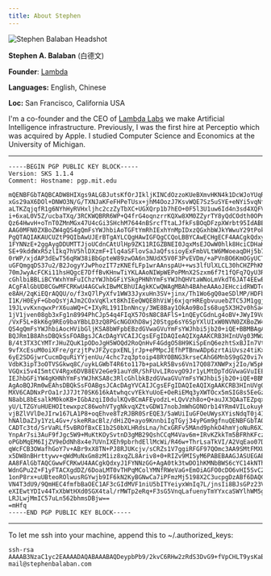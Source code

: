 ```yaml
---
title: About Stephen
---
```


![Stephen Balaban Headshot](https://www.gravatar.com/avatar/02c262d1b8f1fd7a16450a06e453a7b8.png?size=300)

**Stephen A. Balaban** (白德文)

**Founder**: [Lambda](http://www.lambdalabs.com)

**Languages:** English, Chinese

**Loc:** San Francisco, California USA

I'm a co-founder and the CEO of [Lambda Labs](http://www.lambdal.com) we make
Artificial Intelligence infrastructure. Previously, I was the first hire at
Perceptio which was acquired by Apple. I studied Computer Science and Economics
at the University of Michigan.

* * *
    -----BEGIN PGP PUBLIC KEY BLOCK-----
    Version: SKS 1.1.4
    Comment: Hostname: pgp.mit.edu
    
    mQENBFGbTAQBCADW8HIXgs9ALGBJutsKfOrJIkljKINCdOzzoKUeBXmvHKN4k1DcWJoYUqR8
    xGs29aX6DOl+DNWO3N/G/TXNJaKFeFHPeTUsx+jhM4OozJ7KsvWQE7Sz5uSYE+eNYi5vqNf/
    aLTKZqjqfR1g6NYhHyRVHxljhc2czZyTbXC+UGXQrp1b7hEO+0F5l3U1uw6Id4n3sd4XQFVA
    i+6xaL0V5Z/ucbaTXq/3RCKWQBRR6WP+Q4frG4oqnzrrKQXw8XM0ZZyrTY8yQdCOdth0OPno
    Qz64HwvH+oTnT0ZMnMGx47U4cGi3SHchM7644nBSrcfTtaLJfkFsBOqDFzpXWrbt95IdABEB
    AAG0MFN0ZXBoZW4gQS4gQmFsYWJhbiAoTGFtYmRhIExhYnMpIDxzQGxhbWJkYWwuY29tPokB
    PgQTAQIAKAUCUZtP9QIbAwUJErBTgAYLCQgHAwIGFQgCCQoLBBYCAwECHgECF4AACgkQdxyJ
    1FYNNzE+2ggAygDDUMTTJjoUCdnCAtUlHp9ZK11RIGZBNEI0JqxMsEJOwW0hlk8HciCDHaKk
    SE+9kddWxR5zlIkq7hV5hlDXzmF+Ilq4aSFlovSaJaQfssioyExFmbVLtW6MWoeaqDHj5b7i
    0rWP/xjdAP3dEwT56qRW38iBbGpteW89zwOA6n3NUdX5V0F3PvEVDm/+aPVnBO6KmOGyUCT3
    uGFQmgqDS37u2/B2JogyYJwPhozIT7zKNEfLFp1wrAAnspAU++ws3lfUlXLCL30hCHZPhKMp
    70mJwyAcFCKi11hsHQgcE7DffBvKHnwTiYKLAAoNIWpWEPoPMnX2Szxm6f7t1fQFq7QyU3Rl
    cGhlbiBBLiBCYWxhYmFuIChzYWJhbGFiYSkgPHNhYmFsYWJhQHVtaWNoLmVkdT6JAT4EEwEC
    ACgFAlGbUD8CGwMFCRKwU4AGCwkIBwMCBhUIAgkKCwQWAgMBAh4BAheAAAoJEHccidRWDTcx
    e8AH/2qKiEQrAQQU/o/f3xQ7lPyXfv1WW33JyxuHn3SV+jinx/Th1Wo6gQ0aeSDlMP/HDFb1
    I1K/H0EyF+GboQsYjAJm2COxVqKlxt8KhIEeQWQE8hViWj6xjqrHREgbvuuebZTC5JM1ggjY
    19JLvvKxnqwxPrX6uaWQ+C+IXyRL191IbnNncy/3WE8Bay1OkAo9BoIs68ug5X3H2v0hSa4G
    1jV1jven08gb3xFg1n8994PhCJp54q4FIqX57OsN8C8AFlS+1nQEyCGdnLg4oBV+JWyI9VqX
    /VxF5L+8kK6g9REo9baYBbLD3zQ8PGcNGOXhD8wj20Stgp6sY6SpYXlUIxW0NVN0ZXBoZW4g
    QS4gQmFsYWJhbiAocHVibGljKSA8bWFpbEBzdGVwaGVuYmFsYWJhbi5jb20+iQE+BBMBAgAo
    BQJRm1B8AhsDBQkSsFOABgsJCAcDAgYVCAIJCgsEFgIDAQIeAQIXgAAKCRB3HInUVg03MWzg
    B/4t3TX3CYMTrJHuZQuK1pODoJgH5WOQd2RoQnHvF4GdgO58H9KiSpEnQ6ezhtSxBJIn7VtW
    9vfXcEsuM0oiXFre/grzjtPvJFZycpxENLjrJp+ePMpcJEfhPTBnwADp6zrtAiUvsz4tiKxu
    6yE2SDGjwrCucmDquRiYYjenUu/4chc7zq3ptoip48RYOBNG3krseCAhG6MnbS9gG20vi7eK
    VdbK3ipT3oOTVSGkwq8C/uykLGWbT4R6to117b+paLkR5Bvs6Vn17Q087XNWPxj2Io/W5pKv
    VGQxi5v4I5mtCV4Rgx6DVB8EV2eGe91auYdR/ShFUvLIRovgO9Jr1yLMtDpTdGVwaGVuIEEu
    IEJhbGFiYW4gKHNhYmFsYWJhKSA8c3RlcGhlbkBzdGVwaGVuYmFsYWJhbi5jb20+iQE+BBMB
    AgAoBQJRm0wEAhsDBQkSsFOABgsJCAcDAgYVCAIJCgsEFgIDAQIeAQIXgAAKCRB3HInUVg03
    MXV6CADNxPrOa1rJJ7Jt70SK616kAtwhqcvYEkYuUoE+OeRiEMq3yXWTOcx5mSIG8s5EeGzH
    N8abL8bEsalkM0koKB+IGbAzqiI0dulKQvBCmAFEyodzL+LQvVzh8o+Q+auJX3QAaTEZpqxe
    yU/LTZGYuHUEHOItewxpzC86wohVTygNkvqXZtvGDW17nobJmWhGONOrb14YRm4VILokuyKu
    vjBZlVVlDeJIrw167LA1P8+oqEhve8TzRJBR0SrEQE3/5aWUiIuGFOeUWysXYisNdqT0j4IF
    hNAlDaZJy1YzL4Gv+/skeRRacBlz/dHiZQ+ayo9KnnbiIgTGyj34yPGm9gfnuQENBFGbTAQB
    CADTc3td/SrVaRLf5vBROfBxCE1b2S0bXLHRdsLna/hCxGRFv5MAnd9phkO4hmYjoNuR6XJX
    YnpAr7si3AuF9fJgc5W9+MuKtKOySvtnD3gMB29QshCCqM4Vav6m+IRvKZkkTm5BFRhKFczz
    oPGbMqEM6IjZV9eDdNh8x4e7UVnIXEh9pbrhdEllMcWi/R46w+ThrLsaTkVI/A2VqEao07DL
    qWcFCB3OWafhGoY7v+ABr9xX8TN+PJ8RJUKcjv/sCRZs1V7ggiRFGF97QOmc3AA9SMtFMXUr
    x5DW8nBHrttywv+qWdMuNxGm8zM1iz8xqZL8Ariv8+0+RIZv9MISyM6PABEBAAGJASUEGAEC
    AA8FAlGbTAQCGwwFCRKwU4AACgkQdxyJ1FYNNzGG+AgA0tk3twDO1hKMNbBWS6cYC14kNThv
    WdnGPu2Z+F1yFTACXgdDZ/6DoaLMT0vTHPqMColYMNfRWeVaG+EmOiAGFO0cDO6vHI5SvC23
    1onP8rx+uUBteoROlwusRGYwjb9IF6kN2KyBGNwCa7iPFmzMj5198X2C3ucpgDzABf6DAQCl
    VN4T3dU9/9QmHEC4fmfbBaOEC1AF3cGIdMVF1niU5bITYeiyxWnIq7L/jnsIi8BJsGPz23VC
    eXIEwtYDIv44TxXbWtHXd0SGX4tal/rMWTp2eRq+F3sG5VnqLafuenyTmYYxcaSWYlhWM5gO
    LRJLwjMmIC57uLn562bhmsDBjw==
    =mHfq
    -----END PGP PUBLIC KEY BLOCK-----

* * *

To let me ssh into your machine, append this to ~/.authorized_keys:

    ssh-rsa AAAAB3NzaC1yc2EAAAADAQABAAABAQDeypbPb9/2kvC6RHw2zRdS3DvG9+fVpCHLT9ysKaB4r27ZYt0PNxBog0rFJASbpgW3v9g5ixT/tzuKV8+OTFEKWS96wOx++YjgGQegwPZedU1+AgYcIKasDJda/bnPpS+JWes1vWtF5DEmPkUjyrJh3iXFzVxI2reKQs8C1KWLdiwcZQ7GAn1MBSkiuchpiFmfUCU6YQ1jDD6to0cNMBfaTFlNHhKX1qBYFiMd4lXRsOX+Qb7PNeOQiWqL1L2an45Jx7iDqXkZW5RHbsCjDAuADseWhjW7DJTtmmuJSVdz++6yLR05wckgi18rytdQsaASkJ7KQlJG7251xLLGeJ/f mail@stephenbalaban.com
